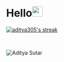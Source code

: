 <h1 align="left">Hello<img src="https://media.giphy.com/media/hvRJCLFzcasrR4ia7z/giphy.gif" width="28"></h1>


<p align="left">
 <a href="https://github.com/DenverCoder1/github-readme-streak-stats">
    <img title="🔥 Get streak stats for your profile at git.io/streak-stats" alt="aditya305's streak" src="https://github-readme-streak-stats.herokuapp.com/?user=aditya305&theme=default&hide_border=true"/>
  </a>
 </p>
 <br />


<p align="left">
  <img
    src="https://komarev.com/ghpvc/?username=aditya305"
    alt="Aditya Sutar"
  />
</p>
